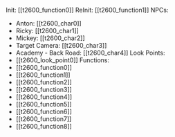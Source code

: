 Init: [[t2600_function0]]
ReInit: [[t2600_function1]]
NPCs:
- Anton: [[t2600_char0]]
- Ricky: [[t2600_char1]]
- Mickey: [[t2600_char2]]
- Target Camera: [[t2600_char3]]
- Academy - Back Road: [[t2600_char4]]
Look Points:
- [[t2600_look_point0]]
Functions:
- [[t2600_function0]]
- [[t2600_function1]]
- [[t2600_function2]]
- [[t2600_function3]]
- [[t2600_function4]]
- [[t2600_function5]]
- [[t2600_function6]]
- [[t2600_function7]]
- [[t2600_function8]]
